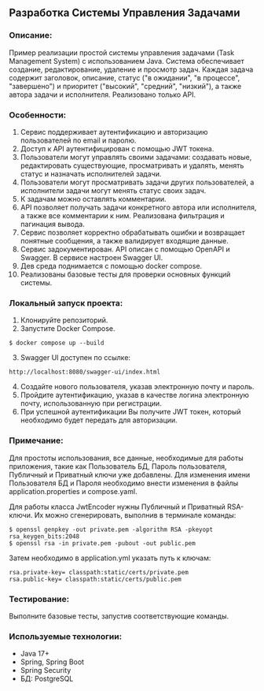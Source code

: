 ## Разработка Системы Управления Задачами

### Описание:

Пример реализации простой системы управления задачами (Task Management System) с использованием Java. Система обеспечивает создание, редактирование, удаление и просмотр задач. Каждая задача содержит заголовок, описание, статус ("в ожидании", "в процессе", "завершено") и приоритет ("высокий", "средний", "низкий"), а также автора задачи и исполнителя. Реализовано только API.

### Особенности:

1. Сервис поддерживает аутентификацию и авторизацию пользователей по email и паролю.
2. Доступ к API аутентифицирован с помощью JWT токена.
3. Пользователи могут управлять своими задачами: создавать новые, редактировать существующие, просматривать и удалять, менять статус и назначать исполнителей задачи.
4. Пользователи могут просматривать задачи других пользователей, а исполнители задачи могут менять статус своих задач.
5. К задачам можно оставлять комментарии.
6. API позволяет получать задачи конкретного автора или исполнителя, а также все комментарии к ним. Реализована фильтрация и пагинация вывода.
7. Сервис позволяет корректно обрабатывать ошибки и возвращает понятные сообщения, а также валидирует входящие данные.
8. Сервис задокументирован. API описан с помощью OpenAPI и Swagger. В сервисе настроен Swagger UI.
9. Дев среда поднимается с помощью docker compose.
10. Реализованы базовые тесты для проверки основных функций системы.

### Локальный запуск проекта:

1. Клонируйте репозиторий.
2. Запустите Docker Compose.
```
$ docker compose up --build
```
3. Swagger UI доступен по ссылке:
```
http://localhost:8080/swagger-ui/index.html
```
4. Создайте нового пользователя, указав электронную почту и пароль.
5. Пройдите аутентификацию, указав в качестве логина электронную почту, использованную при регистрации.
6. При успешной аутентификации Вы получите JWT токен, который необходимо будет передать для авторизации.

### Примечание:
Для простоты использования, все данные, необходимые для работы приложения, такие как Пользователь БД, Пароль пользователя, Публичный и Приватный ключи уже добавлены. Для изменения имени Пользователя БД и Пароля необходимо внести изменения в файлы application.properties и compose.yaml.

Для работы класса JwtEncoder нужны Публичный и Приватный RSA-ключи. Их можно сгенерировать, выполнив в терминале команды:
```
$ openssl genpkey -out private.pem -algorithm RSA -pkeyopt rsa_keygen_bits:2048
$ openssl rsa -in private.pem -pubout -out public.pem
```
Затем необходимо в application.yml указать путь к ключам:
```
rsa.private-key= classpath:static/certs/private.pem
rsa.public-key= classpath:static/certs/public.pem
```

### Тестирование:

Выполните базовые тесты, запустив соответствующие команды.

### Используемые технологии:

- Java 17+
- Spring, Spring Boot
- Spring Security
- БД: PostgreSQL
